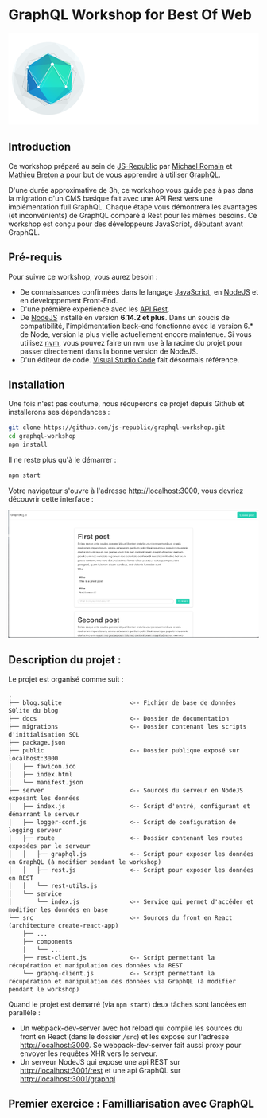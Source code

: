 # GraphQL Workshop for Best Of Web

![alt Logo Best of Web](./docs/bow-logo.png)

## Introduction

Ce workshop préparé au sein de [JS-Republic](http://js-republic.com/) par [Michael Romain](http://twitter.com/michaeldotjs) et [Mathieu Breton](https://twitter.com/matbreton) a pour but de vous apprendre à utiliser [GraphQL](https://graphql.org/).

D'une durée approximative de 3h, ce workshop vous guide pas à pas dans la migration d'un CMS basique fait avec une API Rest vers une implémentation full GraphQL. Chaque étape vous démontrera les avantages (et inconvénients) de GraphQL comparé à Rest pour les mêmes besoins. Ce workshop est conçu pour des développeurs JavaScript, débutant avant GraphQL.

## Pré-requis

Pour suivre ce workshop, vous aurez besoin :

* De connaissances confirmées dans le langage [JavaScript](https://developer.mozilla.org/fr/docs/Web/JavaScript), en [NodeJS](https://nodejs.org/en/) et en développement Front-End.
* D'une prémière expérience avec les [API Rest](https://openclassrooms.com/courses/utilisez-des-api-rest-dans-vos-projets-web).
* De [NodeJS](https://nodejs.org/en/) installé en version **6.14.2 et plus**. Dans un soucis de compatibilité, l'implémentation back-end fonctionne avec la version 6.\* de Node, version la plus vielle actuellement encore maintenue. Si vous utilisez [nvm](https://github.com/creationix/nvm), vous pouvez faire un `nvm use` à la racine du projet pour passer directement dans la bonne version de NodeJS.
* D'un éditeur de code. [Visual Studio Code](https://code.visualstudio.com/) fait désormais référence.

## Installation

Une fois n'est pas coutume, nous récupérons ce projet depuis Github et installerons ses dépendances :

```bash
git clone https://github.com/js-republic/graphql-workshop.git
cd graphql-workshop
npm install
```

Il ne reste plus qu'à le démarrer :

```bash
npm start
```

Votre navigateur s'ouvre à l'adresse <http://localhost:3000>, vous devriez découvrir cette interface :

![alt Interface du blog](./docs/blog-screenshot.png)

## Description du projet :

Le projet est organisé comme suit :

```
.
├── blog.sqlite                   <-- Fichier de base de données SQlite du blog
├── docs                          <-- Dossier de documentation
├── migrations                    <-- Dossier contenant les scripts d'initialisation SQL
├── package.json
├── public                        <-- Dossier publique exposé sur localhost:3000
│   ├── favicon.ico
│   ├── index.html
│   └── manifest.json
├── server                        <-- Sources du serveur en NodeJS exposant les données
│   ├── index.js                  <-- Script d'entré, configurant et démarrant le serveur
│   ├── logger-conf.js            <-- Script de configuration de logging serveur
│   ├── route                     <-- Dossier contenant les routes exposées par le serveur
│   │   ├── graphql.js            <-- Script pour exposer les données en GraphQL (à modifier pendant le workshop)
│   │   ├── rest.js               <-- Script pour exposer les données en REST
│   │   └── rest-utils.js
│   └── service
│       └── index.js              <-- Service qui permet d'accéder et modifier les données en base
└── src                           <-- Sources du front en React (architecture create-react-app)
    ├── ...
    ├── components
    │   └── ...
    ├── rest-client.js            <-- Script permettant la récupération et manipulation des données via REST
    └── graphq-client.js          <-- Script permettant la récupération et manipulation des données via GraphQL (à modifier pendant le workshop)
```

Quand le projet est démarré (via `npm start`) deux tâches sont lancées en parallèle :

* Un webpack-dev-server avec hot reload qui compile les sources du front en React (dans le dossier `/src`) et les expose sur l'adresse <http://localhost:3000>. Se webpack-dev-server fait aussi proxy pour envoyer les requêtes XHR vers le serveur.
* Un serveur NodeJS qui expose une api REST sur <http://localhost:3001/rest> et une api GraphQL sur <http://localhost:3001/graphql>

## Premier exercice : Familliarisation avec GraphQL
